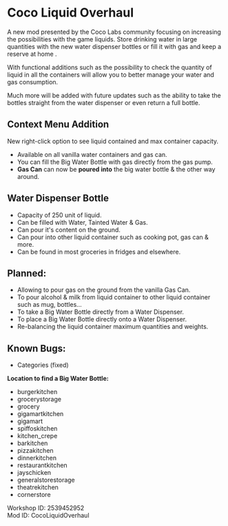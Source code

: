 # Coco Liquid Overhaul

A new mod presented by the Coco Labs community focusing on increasing the possibilities with the game liquids. Store drinking water in large quantities with the new water dispenser bottles or fill it with gas and keep a reserve at home .

With functional additions such as the possibility to check the quantity of liquid in all the containers will allow you to better manage your water and gas consumption.

Much more will be added with future updates such as the ability to take the bottles straight from the water dispenser or even return a full bottle.

## Context Menu Addition
New right-click option to see liquid contained and max container capacity.
- Available on all vanilla water containers and gas can.
- You can fill the Big Water Bottle with gas directly from the gas pump.
- **Gas Can** can now be **poured into** the big water bottle & the other way around.

## Water Dispenser Bottle
- Capacity of 250 unit of liquid.
- Can be filled with Water, Tainted Water & Gas.
- Can pour it's content on the ground.
- Can pour into other liquid container such as cooking pot, gas can & more.
- Can be found in most groceries in fridges and elsewhere.

## Planned:
- Allowing to pour gas on the ground from the vanilla Gas Can.
- To pour alcohol & milk from liquid container to other liquid container such as mug, bottles...
- To take a Big Water Bottle directly from a Water Dispenser.
- To place a Big Water Bottle directly onto a Water Dispenser.
- Re-balancing the liquid container maximum quantities and weights.

## Known Bugs:
- Categories (fixed)

**Location to find a Big Water Bottle:**
- burgerkitchen
- grocerystorage
- grocery
- gigamartkitchen
- gigamart
- spiffoskitchen
- kitchen_crepe
- barkitchen
- pizzakitchen
- dinnerkitchen
- restaurantkitchen
- jayschicken
- generalstorestorage
- theatrekitchen
- cornerstore

Workshop ID: 2539452952  
Mod ID: CocoLiquidOverhaul